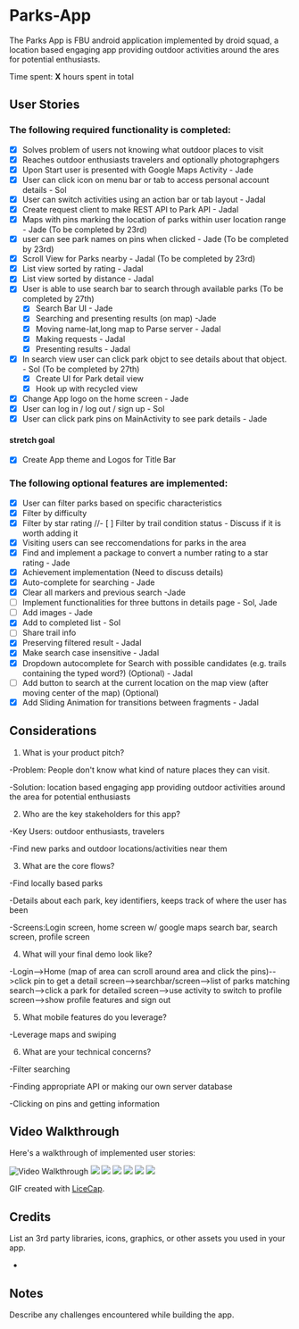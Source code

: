# Parks-App
The Parks App is FBU android application implemented by droid squad, a location based engaging app providing outdoor activities around the ares for potential enthusiasts.

 
Time spent: **X** hours spent in total

## User Stories

### The following **required** functionality is completed:

- [X] Solves problem of users not knowing what outdoor places to visit
- [X] Reaches outdoor enthusiasts travelers and optionally photographgers
- [X] Upon Start user is presented with Google Maps Activity - Jade
- [X] User can click icon on menu bar or tab to access personal account details - Sol
- [X] User can switch activities using an action bar or tab layout - Jadal
- [X] Create request client to make REST API to Park API - Jadal
- [X] Maps with pins marking the location of parks within user location range - Jade (To be completed by 23rd)
- [X] user can see park names on pins when clicked - Jade (To be completed by 23rd)
- [X] Scroll View for Parks nearby - Jadal (To be completed by 23rd)
- [X] List view sorted by rating - Jadal
- [X] List view sorted by distance - Jadal
- [X] User is able to use search bar to search through available parks (To be completed by 27th)
  - [X] Search Bar UI - Jade
  - [X] Searching and presenting results (on map) -Jade
  - [X] Moving name-lat,long map to Parse server - Jadal
  - [X] Making requests - Jadal
  - [X] Presenting results - Jadal
- [X] In search view user can click park objct to see details about that object. - Sol (To be completed by 27th)
  - [X] Create UI for Park detail view
  - [X] Hook up with recycled view
- [X] Change App logo on the home screen - Jade
- [X] User can log in / log out / sign up - Sol
- [X] User can click park pins on MainActivity to see park details - Jade

#### stretch goal
- [X] Create App theme and Logos for Title Bar

### The following **optional** features are implemented:
- [X] User can filter parks based on specific characteristics
 - [X] Filter by difficulty
 - [X] Filter by star rating
 //- [ ] Filter by trail condition status - Discuss if it is worth adding it
- [X] Visiting users can see reccomendations for parks in the area
- [X] Find and implement a package to convert a number rating to a star rating - Jade
- [X] Achievement implementation (Need to discuss details)
- [X] Auto-complete for searching - Jade
- [X] Clear all markers and previous search -Jade
- [ ] Implement functionalities for three buttons in details page - Sol, Jade
 - [ ] Add images - Jade
 - [X] Add to completed list - Sol
 - [ ] Share trail info
- [x] Preserving filtered result - Jadal
- [x] Make search case insensitive - Jadal
 - [x] Dropdown autocomplete for Search with possible candidates (e.g. trails containing the typed word?) (Optional) - Jadal
- [ ] Add button to search at the current location on the map view (after moving center of the map) (Optional)
- [x] Add Sliding Animation for transitions between fragments - Jadal

## Considerations
1. What is your product pitch?

-Problem: People don't know what kind of nature places they can visit. 

-Solution: location based engaging app providing outdoor activities around the area for potential enthusiasts

2. Who are the key stakeholders for this app?

-Key Users:  outdoor enthusiasts, travelers

-Find new parks and outdoor locations/activities near them

3. What are the core flows?

-Find locally based parks

-Details about each park, key identifiers, keeps track of where the user has been

-Screens:Login screen, home screen w/ google maps search bar, search screen, profile screen

4. What will your final demo look like?

-Login-->Home (map of area can scroll around area and click the pins)-->click pin to get a detail screen-->searchbar/screen-->list of parks matching search-->click a park for detailed screen-->use activity to switch to profile screen-->show profile features and sign out

5. What mobile features do you leverage?

-Leverage maps and swiping

6. What are your technical concerns?

-Filter searching

-Finding appropriate API or making our own server database

-Clicking on pins and getting information

## Video Walkthrough

Here's a walkthrough of implemented user stories:

<img src='http://i.imgur.com/link/to/your/gif/file.gif' title='Video Walkthrough' width='' alt='Video Walkthrough' />
<img src= 'https://scontent.xx.fbcdn.net/v/wl/t1.15752-9/38064096_142006626702297_3123553723800879104_n.jpg?_nc_cat=0&_nc_log=1&oh=672a2ac5117a21661dbe7c67f9b5c420&oe=5BC871A1'/>
<img src='https://scontent.xx.fbcdn.net/v/wl/t1.15752-9/37522993_149940615906102_7975498073872793600_n.jpg?_nc_cat=0&_nc_log=1&oh=9b943f1303bb08758c25e2c1fe0fd52a&oe=5BDDAFA9'/>
<img src='https://scontent.xx.fbcdn.net/v/wl/t1.15752-9/37403519_149940632572767_4875137748995932160_n.jpg?_nc_cat=0&_nc_log=1&oh=da788c2dd955ea4bad47be9871e57cc1&oe=5BE431ED'/>
<img src='https://scontent.xx.fbcdn.net/v/wl/t1.15752-9/37544472_149940642572766_414748997316509696_n.jpg?_nc_cat=0&_nc_log=1&oh=8025c3016ff7ef02dbf80f903a807137&oe=5BCB8176'/>
<img src='https://scontent.xx.fbcdn.net/v/wl/t1.15752-9/37602550_149940692572761_544420631282712576_n.jpg?_nc_cat=0&_nc_log=1&oh=9fdbd1b638b9cad0734ddd93c69a6ac5&oe=5BCAFE50'/>
<img src='https://scontent.xx.fbcdn.net/v/wl/t1.15752-9/37595533_149940655906098_5695346386497699840_n.jpg?_nc_cat=0&_nc_log=1&oh=ff3e6c7dc3239437c9094aa21ed2594d&oe=5BE37F67'/>

GIF created with [LiceCap](http://www.cockos.com/licecap/).

## Credits

List an 3rd party libraries, icons, graphics, or other assets you used in your app.

- 


## Notes

Describe any challenges encountered while building the app.
